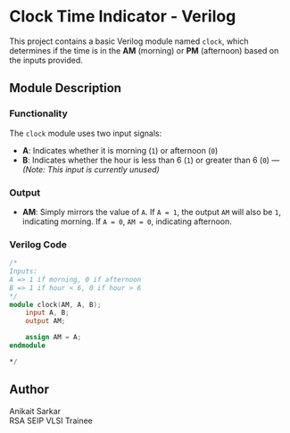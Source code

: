 # Clock Time Indicator - Verilog

This project contains a basic Verilog module named `clock`, which determines if the time is in the **AM** (morning) or **PM** (afternoon) based on the inputs provided.

## Module Description

### Functionality

The `clock` module uses two input signals:
- **A**: Indicates whether it is morning (`1`) or afternoon (`0`)
- **B**: Indicates whether the hour is less than 6 (`1`) or greater than 6 (`0`) — *(Note: This input is currently unused)*

### Output
- **AM**: Simply mirrors the value of `A`. If `A = 1`, the output `AM` will also be `1`, indicating morning. If `A = 0`, `AM = 0`, indicating afternoon.

### Verilog Code

```verilog
/* 
Inputs:
A => 1 if morning, 0 if afternoon
B => 1 if hour < 6, 0 if hour > 6
*/
module clock(AM, A, B);
    input A, B;
    output AM;

    assign AM = A;
endmodule

*/
```
## Author

Anikait Sarkar  
RSA SEIP VLSI Trainee
